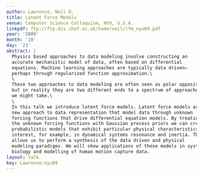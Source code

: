 ```yaml
---
author: Lawrence, Neil D.
title: Latent Force Models
venue: Computer Science Colloquium, NYU, U.S.A.
linkpdf: ftp://ftp.dcs.shef.ac.uk/home/neil/lfm_nyu09.pdf
year: '2009'
month: '10'
day: '23'
abstract: |
  Physics based approaches to data modeling involve constructing an
  accurate mechanistic model of data, often based on differential
  equations. Machine learning approaches are typically data driven—
  perhaps through regularized function approximation.\
  \
  These two approaches to data modeling are often seen as polar opposites,
  but in reality they are two different ends to a spectrum of approaches
  we might take.\
  \
  In this talk we introduce latent force models. Latent force models are a
  new approach to data representation that model data through unknown
  forcing functions that drive differential equation models. By treating
  the unknown forcing functions with Gaussian process priors we can create
  probabilistic models that exhibit particular physical characteristics of
  interest, for example, in dynamical systems resonance and inertia. This
  allows us to perform a synthesis of the data driven and physical
  modeling paradigms. We will show applications of these models in systems
  biology and modelling of human motion capture data.
layout: talk
key: Lawrence:nyu09
---
```

